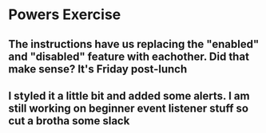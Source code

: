 # Powers Exercise
## The instructions have us replacing the "enabled" and "disabled" feature with eachother. Did that make sense? It's Friday post-lunch
## I styled it a little bit and added some alerts. I am still working on beginner event listener stuff so cut a brotha some slack